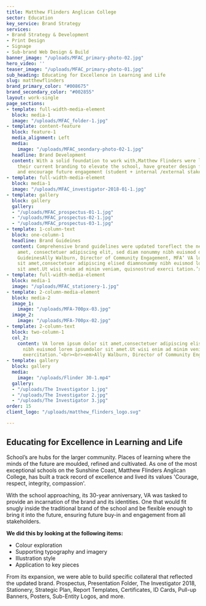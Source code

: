 ```yaml
---
title: Matthew Flinders Anglican College
sector: Education
key_service: Brand Strategy
services:
- Brand Strategy & Development
- Print Design
- Signage
- Sub-brand Web Design & Build
banner_image: "/uploads/MFAC_primary-photo-02.jpg"
hero_video: ''
teaser_image: "/uploads/MFAC_primary-photo-01.jpg"
sub_heading: Educating for Excellence in Learning and Life
slug: matthewflinders
brand_primary_color: "#008675"
brand_secondary_color: "#002855"
layout: work-single
page_sections:
- template: full-width-media-element
  block: media-1
  image: "/uploads/MFAC_folder-1.jpg"
- template: content-feature
  block: feature-1
  media_alignment: Left
  media:
    image: "/uploads/MFAC_seondary-photo-02-1.jpg"
  headline: Brand Development
  content: With a solid foundation to work with,Matthew Flinders were looking to expand
    their current branding to elevate the school, have greater design flexibility
    and encourage future engagement (student + internal /external stakeholders).
- template: full-width-media-element
  block: media-1
  image: "/uploads/MFAC_investigator-2018-01-1.jpg"
- template: gallery
  block: gallery
  gallery:
  - "/uploads/MFAC_prospectus-01-1.jpg"
  - "/uploads/MFAC_prospectus-02-1.jpg"
  - "/uploads/MFAC_prospectus-03-1.jpg"
- template: 1-column-text
  block: one-column-1
  headline: Brand Guideines
  content: Comprehensive brand guidelines were updated toreflect the new dolor sit
    amet, consectetuer adipiscing elit, sed diam nonummy nibh euismod dolor sit.Brand
    GuideinesAlly Walburn, Director of Community Engagement, MFA‘ VA lorem ipsum dolor
    sit amet,consectetuer adipiscing elised diamnonummy nibh euismod lorem ipsumdolor
    sit amet.Ut wisi enim ad minim veniam, quisnostrud exerci tation.’x 3 slidesProspectusx
- template: full-width-media-element
  block: media-1
  image: "/uploads/MFAC_stationery-1.jpg"
- template: 2-column-media-element
  block: media-2
  image_1:
    image: "/uploads/MFA-700px-03.jpg"
  image_2:
    image: "/uploads/MFA-700px-02.jpg"
- template: 2-column-text
  block: two-column-1
  col_2:
    content: VA lorem ipsum dolor sit amet,consectetuer adipiscing elised diamnonummy
      nibh euismod lorem ipsumdolor sit amet.Ut wisi enim ad minim veniam, quisnostrud
      exercitation.’<br><br><em>Ally Walburn, Director of Community Engagement</em>
- template: gallery
  block: gallery
  media:
    image: "/uploads/Flinder 30-1.mp4"
  gallery:
  - "/uploads/The Investigator 1.jpg"
  - "/uploads/The Investigator 2.jpg"
  - "/uploads/The Investigator 3.jpg"
order: 15
client_logo: "/uploads/matthew_flinders_logo.svg"

---
```

## **Educating for Excellence in Learning and Life**

School’s are hubs for the larger community. Places of learning where the minds of the future are moulded, refined and cultivated. As one of the most exceptional schools on the Sunshine Coast, Matthew Flinders Anglican College, has built a track record of excellence and lived its values 'Courage, respect, integrity, compassion'.

With the school approaching, its 30-year anniversary, VA was tasked to provide an incarnation of the brand and its identities. One that would fit snugly inside the traditional brand of the school and be flexible enough to bring it into the future, ensuring future buy-in and engagement from all stakeholders.

**We did this by looking at the following items:**

* Colour exploration
* Supporting typography and imagery
* Illustration style
* Application to key pieces

From its expansion, we were able to build specific collateral that reflected the updated brand. Prospectus, Presentation Folder, The Investigator 2018, Stationery, Strategic Plan, Report Templates, Certificates, ID Cards, Pull-up Banners, Posters, Sub-Entity Logos, and more.